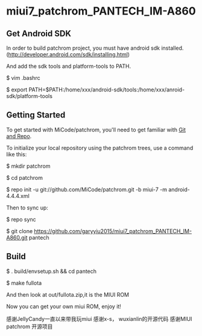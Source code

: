 miui7_patchrom_PANTECH_IM-A860
===========

Get Android SDK
----------------

In order to build patchrom project, you must have android sdk installed.(http://developer.android.com/sdk/installing.html)

And add the sdk tools and platform-tools to PATH.

$ vim .bashrc

$ export PATH=$PATH:/home/xxx/android-sdk/tools:/home/xxx/anroid-sdk/platform-tools

Getting Started
---------------

To get started with MiCode/patchrom, you'll need to get
familiar with [Git and Repo](http://source.android.com/download/using-repo).

To initialize your local repository using the patchrom trees, use a command like this:

$ mkdir patchrom

$ cd patchrom

$ repo init -u git://github.com/MiCode/patchrom.git -b miui-7 -m android-4.4.4.xml

Then to sync up:

$ repo sync

$ git clone https://github.com/garyyiu2015/miui7_patchrom_PANTECH_IM-A860.git pantech

Build
--------
$ . build/envsetup.sh && cd pantech

$ make fullota

And then look at out/fullota.zip,it is the MIUI ROM

Now you can get your own miui ROM, enjoy it!

感谢JellyCandy一直以来带我玩miui
感谢x-s， wuxianlin的开源代码
感谢MIUI patchrom 开源项目
